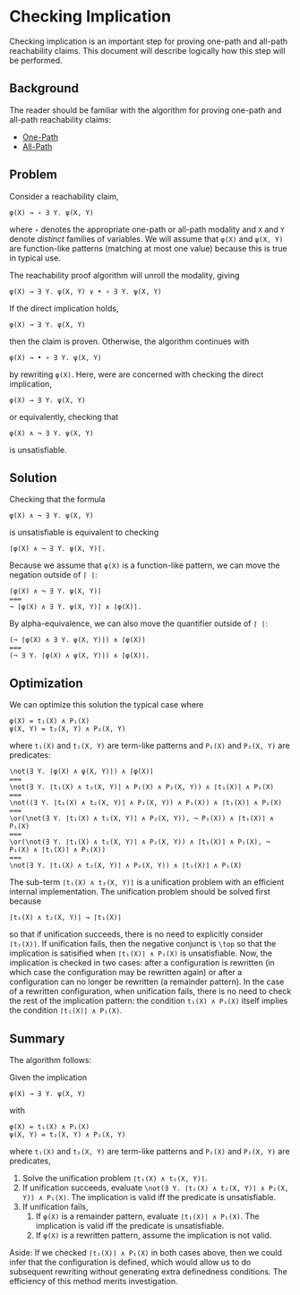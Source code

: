 # Checking Implication

Checking implication is an important step for proving one-path and all-path reachability claims.
This document will describe logically how this step will be performed.

## Background

The reader should be familiar with the algorithm for proving one-path and all-path reachability claims:

- [One-Path](2018-11-08-One-Path-Reachability-Proofs.md)
- [All-Path](2019-03-28-All-Path-Reachability-Proofs.md)

## Problem

Consider a reachability claim,

```
φ(X) → ∘ ∃ Y. ψ(X, Y)
```

where `∘` denotes the appropriate one-path or all-path modality
and `X` and `Y` denote _distinct_ families of variables.
We will assume that `φ(X)` and `ψ(X, Y)` are function-like patterns (matching at most one value)
because this is true in typical use.

The reachability proof algorithm will unroll the modality, giving

```
φ(X) → ∃ Y. ψ(X, Y) ∨ • ∘ ∃ Y. ψ(X, Y)
```

If the direct implication holds,

```
φ(X) → ∃ Y. ψ(X, Y)
```

then the claim is proven.
Otherwise, the algorithm continues with

```
φ(X) → • ∘ ∃ Y. ψ(X, Y)
```

by rewriting `φ(X)`.
Here, were are concerned with checking the direct implication,

```
φ(X) → ∃ Y. ψ(X, Y)
```

or equivalently, checking that

```
φ(X) ∧ ¬ ∃ Y. ψ(X, Y)
```

is unsatisfiable.

## Solution

Checking that the formula

```
φ(X) ∧ ¬ ∃ Y. ψ(X, Y)
```

is unsatisfiable is equivalent to checking

```
⌈φ(X) ∧ ¬ ∃ Y. ψ(X, Y)⌉.
```

Because we assume that `φ(X)` is a function-like pattern,
we can move the negation outside of `⌈ ⌉`:

```
⌈φ(X) ∧ ¬ ∃ Y. ψ(X, Y)⌉
===
¬ ⌈φ(X) ∧ ∃ Y. ψ(X, Y)⌉ ∧ ⌈φ(X)⌉.
```

By alpha-equivalence, we can also move the quantifier outside of `⌈ ⌉`:

```
(¬ ⌈φ(X) ∧ ∃ Y. ψ(X, Y)⌉) ∧ ⌈φ(X)⌉
===
(¬ ∃ Y. ⌈φ(X) ∧ ψ(X, Y)⌉) ∧ ⌈φ(X)⌉.
```

## Optimization

We can optimize this solution the typical case where

```
φ(X) = t₁(X) ∧ P₁(X)
ψ(X, Y) = t₂(X, Y) ∧ P₂(X, Y)
```

where `t₁(X)` and `t₂(X, Y)` are term-like patterns
and `P₁(X)` and `P₂(X, Y)` are predicates:

```
\not(∃ Y. ⌈φ(X) ∧ ψ(X, Y)⌉) ∧ ⌈φ(X)⌉
===
\not(∃ Y. ⌈t₁(X) ∧ t₂(X, Y)⌉ ∧ P₁(X) ∧ P₂(X, Y)) ∧ ⌈t₁(X)⌉ ∧ P₁(X)
===
\not((∃ Y. ⌈t₁(X) ∧ t₂(X, Y)⌉ ∧ P₂(X, Y)) ∧ P₁(X)) ∧ ⌈t₁(X)⌉ ∧ P₁(X)
===
\or(\not(∃ Y. ⌈t₁(X) ∧ t₂(X, Y)⌉ ∧ P₂(X, Y)), ¬ P₁(X)) ∧ ⌈t₁(X)⌉ ∧ P₁(X)
===
\or(\not(∃ Y. ⌈t₁(X) ∧ t₂(X, Y)⌉ ∧ P₂(X, Y)) ∧ ⌈t₁(X)⌉ ∧ P₁(X), ¬ P₁(X) ∧ ⌈t₁(X)⌉ ∧ P₁(X))
===
\not(∃ Y. ⌈t₁(X) ∧ t₂(X, Y)⌉ ∧ P₂(X, Y)) ∧ ⌈t₁(X)⌉ ∧ P₁(X)
```

The sub-term `⌈t₁(X) ∧ t₂(X, Y)⌉` is a unification problem with an efficient internal implementation.
The unification problem should be solved first because

```
⌈t₁(X) ∧ t₂(X, Y)⌉ → ⌈t₁(X)⌉
```

so that if unification succeeds, there is no need to explicitly consider `⌈t₁(X)⌉`.
If unification fails, then the negative conjunct is `\top` so that the implication is satisified when `⌈t₁(X)⌉ ∧ P₁(X)` is unsatisfiable.
Now, the implication is checked in two cases:
after a configuration is rewritten (in which case the configuration may be rewritten again)
or after a configuration can no longer be rewritten (a remainder pattern).
In the case of a rewritten configuration, when unification fails, there is no need to check the rest of the implication pattern:
the condition `t₁(X) ∧ P₁(X)` itself implies the condition `⌈t₁(X)⌉ ∧ P₁(X)`.

## Summary

The algorithm follows:

Given the implication

```
φ(X) → ∃ Y. ψ(X, Y)
```

with

```
φ(X) = t₁(X) ∧ P₁(X)
ψ(X, Y) = t₂(X, Y) ∧ P₂(X, Y)
```

where `t₁(X)` and `t₂(X, Y)` are term-like patterns
and `P₁(X)` and `P₂(X, Y)` are predicates,

1. Solve the unification problem `⌈t₁(X) ∧ t₂(X, Y)⌉`.
2. If unification succeeds, evaluate
   `\not(∃ Y. ⌈t₁(X) ∧ t₂(X, Y)⌉ ∧ P₂(X, Y)) ∧ P₁(X)`.
   The implication is valid iff the predicate is unsatisfiable.
3. If unification fails,
   1. If `φ(X)` is a remainder pattern, evaluate
      `⌈t₁(X)⌉ ∧ P₁(X)`.
      The implication is valid iff the predicate is unsatisfiable.
   2. If `φ(X)` is a rewritten pattern, assume the implication is not valid.

Aside: If we checked `⌈t₁(X)⌉ ∧ P₁(X)` in both cases above, then we could infer that the configuration is defined, which would allow us to do subsequent rewriting without generating extra definedness conditions. The efficiency of this method merits investigation.
